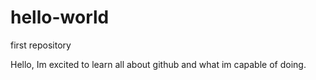 # hello-world
first repository 

Hello, Im excited to learn all about github and what im capable of doing. 
